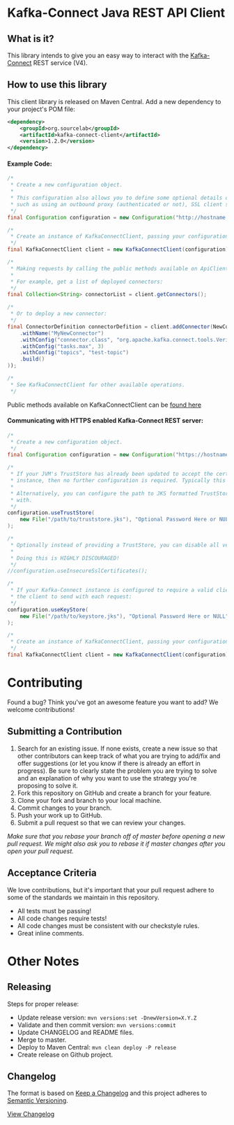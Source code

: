 # Kafka-Connect Java REST API Client

## What is it? 

This library intends to give you an easy way to interact with the [Kafka-Connect](https://docs.confluent.io/current/connect/restapi.html) REST service (V4). 

## How to use this library

This client library is released on Maven Central.  Add a new dependency to your project's POM file:

```xml
<dependency>
    <groupId>org.sourcelab</groupId>
    <artifactId>kafka-connect-client</artifactId>
    <version>1.2.0</version>
</dependency>
```


#### Example Code:
```java
/*
 * Create a new configuration object.
 *
 * This configuration also allows you to define some optional details on your connection,
 * such as using an outbound proxy (authenticated or not), SSL client settings, etc..
 */
final Configuration configuration = new Configuration("http://hostname.for.kafka-connect.service.com:8083");

/*
 * Create an instance of KafkaConnectClient, passing your configuration.
 */
final KafkaConnectClient client = new KafkaConnectClient(configuration);

/*
 * Making requests by calling the public methods available on ApiClient.
 * 
 * For example, get a list of deployed connectors:
 */
final Collection<String> connectorList = client.getConnectors();

/*
 * Or to deploy a new connector:
 */
final ConnectorDefinition connectorDefition = client.addConnector(NewConnectorDefinition.newBuilder()
    .withName("MyNewConnector")
    .withConfig("connector.class", "org.apache.kafka.connect.tools.VerifiableSourceConnector")
    .withConfig("tasks.max", 3)
    .withConfig("topics", "test-topic")
    .build()
));

/*
 * See KafkaConnectClient for other available operations.
 */
```

Public methods available on KafkaConnectClient can be [found here](src/main/java/org/sourcelab/kafka/connect/apiclient/KafkaConnectClient.java#L62)


#### Communicating with HTTPS enabled Kafka-Connect REST server:
```java
/*
 * Create a new configuration object.
 */
final Configuration configuration = new Configuration("https://hostname.for.kafka-connect.service.com:8083");

/*
 * If your JVM's TrustStore has already been updated to accept the certificate installed on your Kafka-Connect 
 * instance, then no further configuration is required. Typically this is done using the 'key-tool' command.
 * 
 * Alternatively, you can configure the path to JKS formatted TrustStore file to validate the host's certificate
 * with.
 */
configuration.useTrustStore(
    new File("/path/to/truststore.jks"), "Optional Password Here or NULL"
);

/*
 * Optionally instead of providing a TrustStore, you can disable all verifications of Kafka-Connect's SSL certificates.
 * 
 * Doing this is HIGHLY DISCOURAGED!
 */
//configuration.useInsecureSslCertificates();

/*
 * If your Kafka-Connect instance is configured to require a valid client certificate, you can configure a KeyStore for
 * the client to send with each request:
 */
configuration.useKeyStore(
    new File("/path/to/keystore.jks"), "Optional Password Here or NULL"    
);

/*
 * Create an instance of KafkaConnectClient, passing your configuration.
 */
final KafkaConnectClient client = new KafkaConnectClient(configuration);

```

# Contributing

Found a bug? Think you've got an awesome feature you want to add? We welcome contributions!


## Submitting a Contribution

1. Search for an existing issue. If none exists, create a new issue so that other contributors can keep track of what you are trying to add/fix and offer suggestions (or let you know if there is already an effort in progress).  Be sure to clearly state the problem you are trying to solve and an explanation of why you want to use the strategy you're proposing to solve it.
1. Fork this repository on GitHub and create a branch for your feature.
1. Clone your fork and branch to your local machine.
1. Commit changes to your branch.
1. Push your work up to GitHub.
1. Submit a pull request so that we can review your changes.

*Make sure that you rebase your branch off of master before opening a new pull request. We might also ask you to rebase it if master changes after you open your pull request.*

## Acceptance Criteria

We love contributions, but it's important that your pull request adhere to some of the standards we maintain in this repository. 

- All tests must be passing!
- All code changes require tests!
- All code changes must be consistent with our checkstyle rules.
- Great inline comments.

# Other Notes


## Releasing

Steps for proper release:
- Update release version: `mvn versions:set -DnewVersion=X.Y.Z`
- Validate and then commit version: `mvn versions:commit`
- Update CHANGELOG and README files.
- Merge to master.
- Deploy to Maven Central: `mvn clean deploy -P release`
- Create release on Github project.


## Changelog

The format is based on [Keep a Changelog](http://keepachangelog.com/)
and this project adheres to [Semantic Versioning](http://semver.org/).

[View Changelog](CHANGELOG.md)




